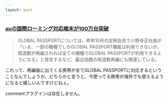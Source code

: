 ```yaml
---
layout: post
---
```

<h3><a href="http://k-tai.impress.co.jp/cda/article/news_toppage/22535.html">auの国際ローミング対応端末が100万台突破</a></h3>
<blockquote><p>GLOBAL PASSPORTについては、昨年10月の定例会見で小野寺正社長が「いま、一部の機種でしかGLOBAL PASSPORT機能は利用できないが、周波数が再編されれば全ての機種でGLOBAL PASSPORTが利用できるようになる」と発言するなど、最近話題の周波数再編にも関連している。</p>
</blockquote>
<p>これって、再編後に出てくる携帯が全てGLOBAL PASSPORTに対応するということなんでしょうか。どちらかと言うと、今使ってる携帯が海外でも使えるようになると嬉しいんですけどねぇ。</p>
<p><span class="error">commentプラグインは存在しません。</span> </p>
